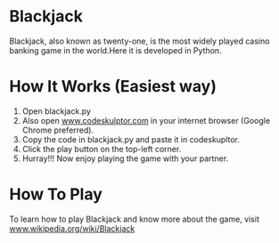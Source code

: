 Blackjack
=========

Blackjack, also known as twenty-one, is the most widely played casino banking game in the world.Here it is developed in Python.

How It Works (Easiest way)
====

1. Open blackjack.py
2. Also open www.codeskulptor.com in your internet browser (Google Chrome preferred).
3. Copy the code in blackjack.py and paste it in codeskupltor.
4. Click the play button on the top-left corner.
5. Hurray!!! Now enjoy playing the game with your partner.

How To Play
=====

To learn how to play Blackjack and know more about the game, visit www.wikipedia.org/wiki/Blackjack
